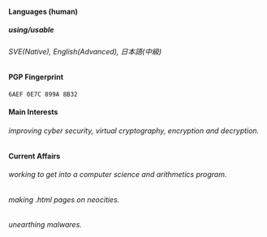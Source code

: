 #### Languages (human)

##### using/usable
###### SVE(Native), English(Advanced), 日本語(中級)

#### PGP Fingerprint
`6AEF 0E7C 899A 8B32`

#### Main Interests
###### improving cyber security, virtual cryptography, encryption and decryption.

#### Current Affairs
###### working to get into a computer science and arithmetics program.
###### making .html pages on neocities.
###### unearthing malwares.
